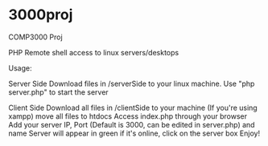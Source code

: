 # 3000proj
COMP3000 Proj

PHP Remote shell access to linux servers/desktops

Usage:

Server Side
  Download files in /serverSide to your linux machine.
  Use "php server.php" to start the server
  
Client Side
  Download all files in /clientSide to your machine
  (If you're using xampp) move all files to htdocs
  Access index.php through your browser
  Add your server IP, Port (Default is 3000, can be edited in server.php) and name
  Server will appear in green if it's online, click on the server box
  Enjoy!
